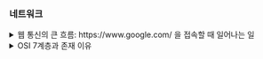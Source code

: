 ### 네트워크

<details>
  <summary>웹 통신의 큰 흐름: https://www&#46;google&#46;com/ 을 접속할 때 일어나는 일</summary>
  </br>
  <p>브라우저가 URL에 적힌 값을 파싱해서 HTTP Request Message를 만들고, OS에 전송 요청을 합니다. 이 때, Domain으로 요청을 보낼 수 없기 때문에 DNS Lookup을 수행합니다.</p>
  <p>DNS 룩업 과정은 크롬의 경우 브라우저 → hosts 파일 → DNS Cache의 순서로 도메인에 매칭되는 ip를 찾습니다. 일반적으로 설명하는 DNS Lookup은 루트 도메인서버에서부터 서브도메인 서버순으로 찾게됩니다.</p>
  <p>이 요청은 프로토콜 스택이라는 OS에 내장된 네트워크 제어용 소프트웨어에 의해 패킷에 담기고 패킷에 제어정보를 덧붙여 LAN 어댑터에 전송하고, LAN 어댑터는 이를 전기신호로 변환시켜 송출합니다.</p>
  <p>패킷은 스위칭 허브 등을 경유하여 인터넷 접속용 라우터에서 ISP로 전달되고 인터넷으로 이동합니다.</br>
액세스 회선에 의해 통신사용 라우터로 운반되고 인터넷의 핵심부로 전달됩니다. 고속 라우터들 사이로 목적지까지 패킷이 흘러들어가게 됩니다.</p>
  <p>핵심부를 통과한 패킷은 목적지의 LAN에 도착하고, 방화벽이 패킷을 검사한 후 캐시 서버로 보내어 웹 서버에 갈 필요가 있는지 검사합니다.</p>
  <p>웹 서버에 도착한 패킷은 프로토콜 스택이 패킷을 추출하여 메시지를 복원하고 웹 서버 애플리케이션에 넘깁니다. 애플리케이션은 요청에 대한 응답 데이터를 작성하여 클라이언트로 회송하고, 이는 전달된 방식 그대로 전송됩니다.</p>
</details>

<details>
  <summary>OSI 7계층과 존재 이유</summary>
  </br>
  <p>먼저 OSI 7계층이란 네트워크에서 통신이 일어나는 과정을 7단계로 나눈 것을 의미한다.</p>
  <p>이렇게 7계층으로 나눈 이유는 통신이 일어나는 과정을 단계별로 나누어 파악할 수 있고 이 흐름을 이해하기 쉽게 하기 위해서다. 그리고 이렇게 나눔으로써 이상이 생긴 단계만 고칠 수 있다.</p>
  </br>
  <h4>1계층 - 물리계층</h4>
  <p>먼저 물리계층은 전기적, 기계적, 기능적인 특성을 이용해서 통신 케이블로 데이터를 전송하게 된다.</p>
  <p>이 계층에서 사용되는 통신 단위는 비트이며 이것은 1또는 0으로 전기적으로 on, off상태를 표현한다.</p>
  <p>이 계층에서는 데이터에 대한 전달만 진행하고 해당 데이터가 무엇인지 어떤 에러를 갖고 있는 지 전혀 신경 쓰지 않고 단지 데이터를 전기적 신호로 바꾸어 주고받는 기능만 한다.</p>
  <p>이 계층에 속하는 장비로는 통신 케이블, 리피터, 허브 등이 있고 이를 통해 데이터를 전송한다.</p>
  <p>케이블, 리피터, 허브를 통해 데이터 전송한다.</p>
  </br>
  <h4>2계층 - 데이터링크계층</h4>
  <p>데이터 링크 계층(Data link layer)은 포인트 투 포인트(Point to Point) 간 신뢰성있는 전송을 보장하기 위한 계층이다.</p>
  <p>앞서 1계층인 물리 계층을 통해 송수신되는 정보의 오류와 흐름을 관리하여 해당 정보가 안전하게 전달될 수 있도록 도와주는 역할을 한다.</p>
  <p>따라서 이 계층을 통해 통신에서의 오류를 찾고 오류 발생시 해당 정보를 재전송하는 기능 또한 가지고 있다.</p>
  <p>이 데이터 링크 계층은 이를 위해 프레임이라는 전송단위를 Mac주소를 통해 통신하게 된다. 대표적인 장비인 브릿지, 스위치를 통해 Mac 주소를 가지고 물리계층에서 받은 정보를 전달한다.</p>
  <p>주소 값은 물리적으로 할당 받는데, 이는 네트워크 카드가 만들어질 때부터 맥 주소(MAC address)가 정해져 있다는 뜻이다. </p>
  <p>프레임에 주소부여(MAC - 물리적주소) 에러검출/재전송/흐름제어</p>
  </br>
  <h4>3계층 - 네트워크 계층</h4>
  <p>이 계층에서 가장 중요한 기능은 데이터를 목적지까지 가장 안전하고 빠르게 전달하는 기능(라우팅)이다.</p>
  <p>이 계층은 여러 개의 노드들을 거칠 때마다 경로를 선택하고 주소(IP주소)를 정하고 경로에 따라 패킷을 전달해주는 것이 이 계층의 역할이다.</p>
  <p>이 계층에서 가장 대표적인 장치로는 라우터와 2계층의 장비인 스위치에 라우팅 기능을 추가한 Layer3 스위치도 있다.</p>
  <p>이 계층에서 라우팅, 흐름 제어, 세그멘테이션(segmentation/desegmentation), 오류 제어, 인터네트워킹(Internetworking) 등을 수행한다.</p>
  <p>데이터를 연결하는 다른 네트워크를 통해 전달함으로써 인터넷이 가능하게 만드는 계층이다.</p> 
  <p>논리적인 주소 구조(IP), 곧 네트워크 관리자가 직접 주소를 할당하는 구조를 가지며, 계층적(hierarchical)이다. </p>
  </br>
  <h4>4계층 - 전송 계층</h4>
  <p>전송 계층은 통신을 활성화하기 위한 계층으로 주로 TCP 프로토콜을 이용하며 포트를 열어서 응용프로그램들이 전송을 할 수 있도록 한다.</p>
  <p>만약 데이터가 왔다면 4계층에서 해당 데이터를 하나로 통합하여 5계층으로 전달하게 된다. TCP/UDP 프로토콜을 사용하여 단대단 오류제어 및 흐름 제어를 한다. 보통 4계층 까지 물리적인 계층에 속한다.</p>
  <p>전송 계층은 양 끝단(end to end)의 사용자들이 신뢰성있는 데이터를 주고 받을 수 있도록 해주어 상위 계층들이 데이터 전달의 유효성이나 효율성을 생각하지 않도록 해준다.</p>
  <p>전송 계층은 특정 연결의 유효성을 제어하고, 일부 프로토콜은 상태 개념이 있고 연결 기반이다. 이는 전송 계층이 패킷들의 전송이 유효한지 확인하고 전송 실패한 패킷을 재전송하는 것을 뜻한다.</p>
  <p>따라서 전송 계층은 종단간(end-to-end) 통신을 다루는 최하위 계층으로 종단간 신뢰성 있고 효율적인 데이터를 전송하며, 기능은 오류검출 및 복구와 흐름제어, 중복검사 등을 수행한다.</p>
  </br>
  <h4>5계층 - 세션 계층</h4>
  <p>데이터가 통신하기 위한 논리적인 연결을 말한다. 통신을 위한 대문</p>
  <p>하지만 4계층에서도 연결을 맺고 종료할 수 있기 때문에 우리가 어느 계층에서 통신이 끊어 졌나 판단하기는 한계가 있다.</p>
  <p>그러므로 세션 계층은 4 계층과 무관하게 응용 프로그램 관점에서 봐야 한다. 세션 설정, 유지, 종료, 전송 중단시 복구 등의 기능이 있다.</p>
</details>

